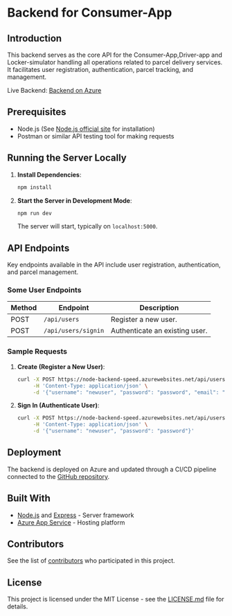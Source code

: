 # Backend for Consumer-App

## Introduction

This backend serves as the core API for the Consumer-App,Driver-app and Locker-simulator handling all operations related to parcel delivery services. It facilitates user registration, authentication, parcel tracking, and management.

Live Backend: [Backend on Azure](https://node-backend-speed.azurewebsites.net)

## Prerequisites

- Node.js (See [Node.js official site](https://nodejs.org/en/) for installation)
- Postman or similar API testing tool for making requests

## Running the Server Locally

1. **Install Dependencies**:
   ```bash
   npm install
   ```
2. **Start the Server in Development Mode**:
   ```bash
   npm run dev
   ```
   The server will start, typically on `localhost:5000`.

## API Endpoints

Key endpoints available in the API include user registration, authentication, and parcel management.

### Some User Endpoints

| Method | Endpoint            | Description                    |
| ------ | ------------------- | ------------------------------ |
| POST   | `/api/users`        | Register a new user.           |
| POST   | `/api/users/signin` | Authenticate an existing user. |

### Sample Requests

1. **Create (Register a New User)**:

   ```bash
   curl -X POST https://node-backend-speed.azurewebsites.net/api/users \
        -H 'Content-Type: application/json' \
        -d '{"username": "newuser", "password": "password", "email": "newuser@example.com"}'
   ```

2. **Sign In (Authenticate User)**:
   ```bash
   curl -X POST https://node-backend-speed.azurewebsites.net/api/users/signin \
        -H 'Content-Type: application/json' \
        -d '{"username": "newuser", "password": "password"}'
   ```

## Deployment

The backend is deployed on Azure and updated through a CI/CD pipeline connected to the [GitHub repository](https://github.com/Speed-Delivery/backend.git).

## Built With

- [Node.js](https://nodejs.org/) and [Express](https://expressjs.com/) - Server framework
- [Azure App Service](https://azure.microsoft.com/en-us/services/app-service/) - Hosting platform

## Contributors

See the list of [contributors](https://github.com/Speed-Delivery/backend/contributors) who participated in this project.

## License

This project is licensed under the MIT License - see the [LICENSE.md](LICENSE.md) file for details.
